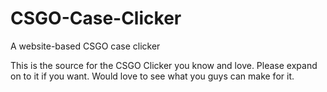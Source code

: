 # CSGO-Case-Clicker
A website-based CSGO case clicker

This is the source for the CSGO Clicker you know and love. Please expand on to it if you want. Would love to see what you guys can make for it.
